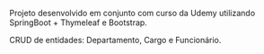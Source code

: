 Projeto desenvolvido em conjunto com curso da Udemy utilizando SpringBoot + Thymeleaf e Bootstrap.

CRUD de entidades: Departamento, Cargo e Funcionário.

